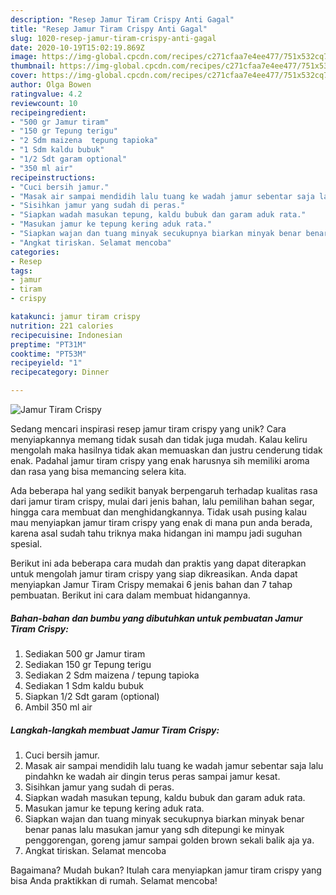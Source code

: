 ```yaml
---
description: "Resep Jamur Tiram Crispy Anti Gagal"
title: "Resep Jamur Tiram Crispy Anti Gagal"
slug: 1020-resep-jamur-tiram-crispy-anti-gagal
date: 2020-10-19T15:02:19.869Z
image: https://img-global.cpcdn.com/recipes/c271cfaa7e4ee477/751x532cq70/jamur-tiram-crispy-foto-resep-utama.jpg
thumbnail: https://img-global.cpcdn.com/recipes/c271cfaa7e4ee477/751x532cq70/jamur-tiram-crispy-foto-resep-utama.jpg
cover: https://img-global.cpcdn.com/recipes/c271cfaa7e4ee477/751x532cq70/jamur-tiram-crispy-foto-resep-utama.jpg
author: Olga Bowen
ratingvalue: 4.2
reviewcount: 10
recipeingredient:
- "500 gr Jamur tiram"
- "150 gr Tepung terigu"
- "2 Sdm maizena  tepung tapioka"
- "1 Sdm kaldu bubuk"
- "1/2 Sdt garam optional"
- "350 ml air"
recipeinstructions:
- "Cuci bersih jamur."
- "Masak air sampai mendidih lalu tuang ke wadah jamur sebentar saja lalu pindahkn ke wadah air dingin terus peras sampai jamur kesat."
- "Sisihkan jamur yang sudah di peras."
- "Siapkan wadah masukan tepung, kaldu bubuk dan garam aduk rata."
- "Masukan jamur ke tepung kering aduk rata."
- "Siapkan wajan dan tuang minyak secukupnya biarkan minyak benar benar panas lalu masukan jamur yang sdh ditepungi ke minyak penggorengan, goreng jamur sampai golden brown sekali balik aja ya."
- "Angkat tiriskan. Selamat mencoba"
categories:
- Resep
tags:
- jamur
- tiram
- crispy

katakunci: jamur tiram crispy 
nutrition: 221 calories
recipecuisine: Indonesian
preptime: "PT31M"
cooktime: "PT53M"
recipeyield: "1"
recipecategory: Dinner

---
```



![Jamur Tiram Crispy](https://img-global.cpcdn.com/recipes/c271cfaa7e4ee477/751x532cq70/jamur-tiram-crispy-foto-resep-utama.jpg)

Sedang mencari inspirasi resep jamur tiram crispy yang unik? Cara menyiapkannya memang tidak susah dan tidak juga mudah. Kalau keliru mengolah maka hasilnya tidak akan memuaskan dan justru cenderung tidak enak. Padahal jamur tiram crispy yang enak harusnya sih memiliki aroma dan rasa yang bisa memancing selera kita.

Ada beberapa hal yang sedikit banyak berpengaruh terhadap kualitas rasa dari jamur tiram crispy, mulai dari jenis bahan, lalu pemilihan bahan segar, hingga cara membuat dan menghidangkannya. Tidak usah pusing kalau mau menyiapkan jamur tiram crispy yang enak di mana pun anda berada, karena asal sudah tahu triknya maka hidangan ini mampu jadi suguhan spesial.




Berikut ini ada beberapa cara mudah dan praktis yang dapat diterapkan untuk mengolah jamur tiram crispy yang siap dikreasikan. Anda dapat menyiapkan Jamur Tiram Crispy memakai 6 jenis bahan dan 7 tahap pembuatan. Berikut ini cara dalam membuat hidangannya.

<!--inarticleads1-->

##### Bahan-bahan dan bumbu yang dibutuhkan untuk pembuatan Jamur Tiram Crispy:

1. Sediakan 500 gr Jamur tiram
1. Sediakan 150 gr Tepung terigu
1. Sediakan 2 Sdm maizena / tepung tapioka
1. Sediakan 1 Sdm kaldu bubuk
1. Siapkan 1/2 Sdt garam (optional)
1. Ambil 350 ml air




<!--inarticleads2-->

##### Langkah-langkah membuat Jamur Tiram Crispy:

1. Cuci bersih jamur.
1. Masak air sampai mendidih lalu tuang ke wadah jamur sebentar saja lalu pindahkn ke wadah air dingin terus peras sampai jamur kesat.
1. Sisihkan jamur yang sudah di peras.
1. Siapkan wadah masukan tepung, kaldu bubuk dan garam aduk rata.
1. Masukan jamur ke tepung kering aduk rata.
1. Siapkan wajan dan tuang minyak secukupnya biarkan minyak benar benar panas lalu masukan jamur yang sdh ditepungi ke minyak penggorengan, goreng jamur sampai golden brown sekali balik aja ya.
1. Angkat tiriskan. Selamat mencoba




Bagaimana? Mudah bukan? Itulah cara menyiapkan jamur tiram crispy yang bisa Anda praktikkan di rumah. Selamat mencoba!
